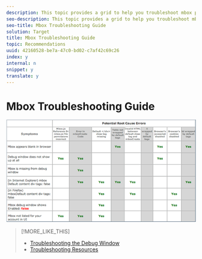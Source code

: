 ```yaml
---
description: This topic provides a grid to help you troubleshoot mbox problems.
seo-description: This topic provides a grid to help you troubleshoot mbox problems.
seo-title: Mbox Troubleshooting Guide
solution: Target
title: Mbox Troubleshooting Guide
topic: Recommendations
uuid: 42160528-be7a-47c0-bd02-c7af42c69c26
index: y
internal: n
snippet: y
translate: y
---
```


# Mbox Troubleshooting Guide


![](assets/troubleshooting_table.png) 
>[!MORE_LIKE_THIS]
>
>* [ Troubleshooting the Debug Window ](r_Troubleshooting_the_Debug_Window.md#reference_66397C1A54254F58BCF4FF552A204DD7)
>* [ Troubleshooting Resources ](r_Troubleshooting_Resources.md#reference_1DCDDAC4BAA348148BBD628587A3F669)
